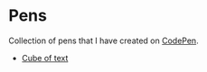 # Pens
Collection of pens that I have created on [CodePen](https://codepen.io/dmtkpv).

- [Cube of text](https://dmtkpv.github.io/pens/cube_of_text)
